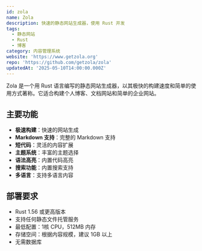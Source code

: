 ```yaml
---
id: zola
name: Zola
description: 快速的静态网站生成器，使用 Rust 开发
tags:
  - 静态网站
  - Rust
  - 博客
category: 内容管理系统
website: 'https://www.getzola.org'
repo: 'https://github.com/getzola/zola'
updatedAt: '2025-05-10T14:00:00.000Z'
---
```


Zola 是一个用 Rust 语言编写的静态网站生成器，以其极快的构建速度和简单的使用方式著称。它适合构建个人博客、文档网站和简单的企业网站。

## 主要功能

- **极速构建**：快速的网站生成
- **Markdown 支持**：完整的 Markdown 支持
- **短代码**：灵活的内容扩展
- **主题系统**：丰富的主题选择
- **语法高亮**：内置代码高亮
- **搜索功能**：内置搜索支持
- **多语言**：支持多语言内容

## 部署要求

- Rust 1.56 或更高版本
- 支持任何静态文件托管服务
- 最低配置：1核 CPU，512MB 内存
- 存储空间：根据内容规模，建议 1GB 以上
- 无需数据库 